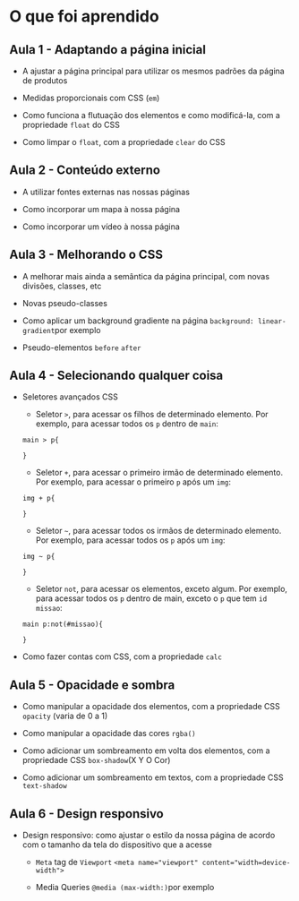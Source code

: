 # O que foi aprendido

## Aula 1 - Adaptando a página inicial

* A ajustar a página principal para utilizar os mesmos padrões da página de produtos

* Medidas proporcionais com CSS (`em`)

* Como funciona a flutuação dos elementos e como modificá-la, com a propriedade `float` do CSS

* Como limpar o `float`, com a propriedade `clear` do CSS

## Aula 2 - Conteúdo externo

* A utilizar fontes externas nas nossas páginas

* Como incorporar um mapa à nossa página

* Como incorporar um vídeo à nossa página

## Aula 3 - Melhorando o CSS

* A melhorar mais ainda a semântica da página principal, com novas divisões, classes, etc

* Novas pseudo-classes 

* Como aplicar um background gradiente na página `background: linear-gradient`por exemplo

* Pseudo-elementos `before` `after`

## Aula 4 - Selecionando qualquer coisa

* Seletores avançados CSS

    * Seletor `>`, para acessar os filhos de determinado elemento. Por exemplo, para acessar todos os `p` dentro de `main`:

    ``` 
    main > p{

    }
    ``` 
    * Seletor `+`, para acessar o primeiro irmão de determinado elemento. Por exemplo, para acessar o primeiro `p` após um `img`:
    ```
    img + p{

    }
    ```
    * Seletor `~`, para acessar todos os irmãos de determinado elemento. Por exemplo, para acessar todos os `p` após um `img`:
    ```
    img ~ p{

    }
    ```
    * Seletor `not`, para acessar os elementos, exceto algum. Por exemplo, para acessar todos os `p` dentro de main, exceto o `p` que tem `id missao`:
    ```
    main p:not(#missao){

    }
    ```
* Como fazer contas com CSS, com a propriedade `calc`

## Aula 5 - Opacidade e sombra

* Como manipular a opacidade dos elementos, com a propriedade CSS `opacity` (varia de 0 a 1)

* Como manipular a opacidade das cores `rgba()`

* Como adicionar um sombreamento em volta dos elementos, com a propriedade CSS `box-shadow`(X Y O Cor)

* Como adicionar um sombreamento em textos, com a propriedade CSS `text-shadow`

## Aula 6 - Design responsivo

* Design responsivo: como ajustar o estilo da nossa página de acordo com o tamanho da tela do dispositivo que a acesse

    * `Meta` tag de `Viewport` `<meta name="viewport" content="width=device-width">`
    
    * Media Queries `@media (max-width:)`por exemplo